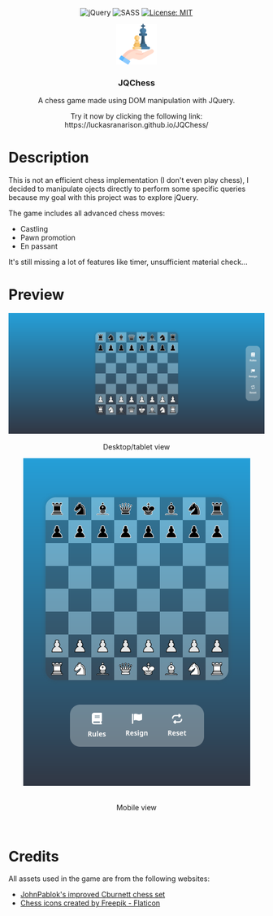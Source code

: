 <div align="center">

![jQuery](https://img.shields.io/badge/jquery-%230769AD.svg?style=for-the-badge&logo=jquery&logoColor=white)
![SASS](https://img.shields.io/badge/SASS-hotpink.svg?style=for-the-badge&logo=SASS&logoColor=white)
[![License: MIT](https://img.shields.io/badge/License-MIT-yellow.svg?style=for-the-badge&logo=appveyor)](https://opensource.org/licenses/MIT)

</div>

<div align="center">
    <img src="/assets/chess.png" alt="Logo" width="80" height="80">
  <h3 align="center">JQChess</h3>

  <p align="center">A chess game made using DOM manipulation with JQuery.</p>
  <p>Try it now by clicking the following link: https://luckasranarison.github.io/JQChess/</p>
</div>

# Description

This is not an efficient chess implementation (I don't even play chess), I decided to manipulate ojects directly to perform some specific queries because my goal with this project was to explore jQuery.

<p>The game includes all advanced chess moves: </p>
<ul>
  <li>Castling</li>
  <li>Pawn promotion</li>
  <li>En passant</li>
</ul>
It's still missing a lot of features like timer, unsufficient material check...<br/>

# Preview

<img src="/preview.png"/>
<p align="center">Desktop/tablet view</p>
<div align="center"><img src="/preview2.png"/></div><br/>
<p align="center">Mobile view</p><br/>

# Credits

All assets used in the game are from the following websites:

<ul>
  <li>
    <a href="https://opengameart.org/content/chess-pieces-and-board-squares">JohnPablok's improved Cburnett chess set</a>
  </li>
  <li>
    <a href="https://www.flaticon.com/free-icons/chess" title="chess icons">Chess icons created by Freepik - Flaticon</a>
  </li>
</ul>
